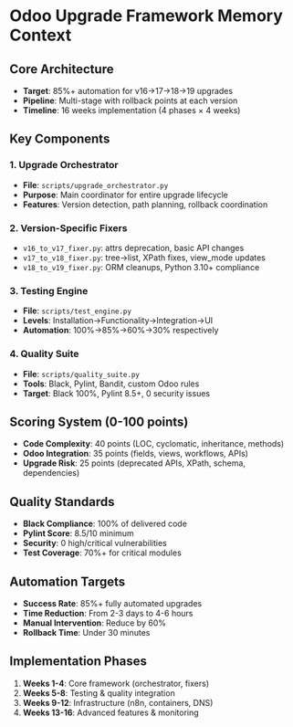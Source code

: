 # Odoo Upgrade Framework Memory Context

## Core Architecture
- **Target**: 85%+ automation for v16→17→18→19 upgrades
- **Pipeline**: Multi-stage with rollback points at each version
- **Timeline**: 16 weeks implementation (4 phases × 4 weeks)

## Key Components

### 1. Upgrade Orchestrator
- **File**: `scripts/upgrade_orchestrator.py`
- **Purpose**: Main coordinator for entire upgrade lifecycle
- **Features**: Version detection, path planning, rollback coordination

### 2. Version-Specific Fixers
- `v16_to_v17_fixer.py`: attrs deprecation, basic API changes
- `v17_to_v18_fixer.py`: tree→list, XPath fixes, view_mode updates  
- `v18_to_v19_fixer.py`: ORM cleanups, Python 3.10+ compliance

### 3. Testing Engine
- **File**: `scripts/test_engine.py`
- **Levels**: Installation→Functionality→Integration→UI
- **Automation**: 100%→85%→60%→30% respectively

### 4. Quality Suite
- **File**: `scripts/quality_suite.py`
- **Tools**: Black, Pylint, Bandit, custom Odoo rules
- **Target**: Black 100%, Pylint 8.5+, 0 security issues

## Scoring System (0-100 points)
- **Code Complexity**: 40 points (LOC, cyclomatic, inheritance, methods)
- **Odoo Integration**: 35 points (fields, views, workflows, APIs)
- **Upgrade Risk**: 25 points (deprecated APIs, XPath, schema, dependencies)

## Quality Standards
- **Black Compliance**: 100% of delivered code
- **Pylint Score**: 8.5/10 minimum
- **Security**: 0 high/critical vulnerabilities
- **Test Coverage**: 70%+ for critical modules

## Automation Targets
- **Success Rate**: 85%+ fully automated upgrades
- **Time Reduction**: From 2-3 days to 4-6 hours
- **Manual Intervention**: Reduce by 60%
- **Rollback Time**: Under 30 minutes

## Implementation Phases
1. **Weeks 1-4**: Core framework (orchestrator, fixers)
2. **Weeks 5-8**: Testing & quality integration
3. **Weeks 9-12**: Infrastructure (n8n, containers, DNS)
4. **Weeks 13-16**: Advanced features & monitoring